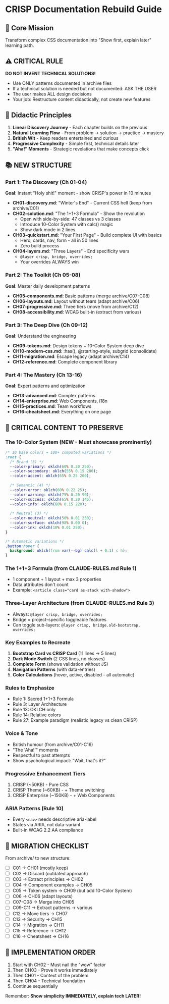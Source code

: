 # CRISP Documentation Rebuild Guide

## 🎯 Core Mission
Transform complex CSS documentation into "Show first, explain later" learning path.

## ⚠️ CRITICAL RULE
**DO NOT INVENT TECHNICAL SOLUTIONS!**
- Use ONLY patterns documented in archive files
- If a technical solution is needed but not documented: ASK THE USER
- The user makes ALL design decisions
- Your job: Restructure content didactically, not create new features

## 📖 Didactic Principles
1. **Linear Discovery Journey** - Each chapter builds on the previous
2. **Natural Learning Flow** - From problem → solution → practice → mastery  
3. **British Wit** - Keep readers entertained and curious
4. **Progressive Complexity** - Simple first, technical details later
5. **"Aha!" Moments** - Strategic revelations that make concepts click

## 📚 NEW STRUCTURE

### Part 1: The Discovery (Ch 01-04)
**Goal**: Instant "Holy shit!" moment - show CRISP's power in 10 minutes

- **CH01-discovery.md**: "Winter's End" - Current CSS hell (keep from archive/C01)
- **CH02-solution.md**: "The 1+1+3 Formula" - Show the revolution
  - Open with side-by-side: 47 classes vs 3 classes
  - Introduce 10-Color System with calc() magic
  - Show dark mode in 2 lines
- **CH03-quickstart.md**: "Your First Page" - Build complete UI with basics
  - Hero, cards, nav, form - all in 50 lines
  - Zero build process
- **CH04-layers.md**: "Three Layers" - End specificity wars
  - `@layer crisp, bridge, overrides;`
  - Your overrides ALWAYS win

### Part 2: The Toolkit (Ch 05-08)
**Goal**: Master daily development patterns

- **CH05-components.md**: Basic patterns (merge archive/C07-C08)
- **CH06-layouts.md**: Layout without tears (adapt archive/C06)
- **CH07-progressive.md**: Three tiers (move from archive/C12)
- **CH08-accessibility.md**: WCAG built-in (extract from various)

### Part 3: The Deep Dive (Ch 09-12)
**Goal**: Understand the engineering

- **CH09-tokens.md**: Design tokens + 10-Color System deep dive
- **CH10-modern-css.md**: :has(), @starting-style, subgrid (consolidate)
- **CH11-migration.md**: Escape legacy (adapt archive/C14)
- **CH12-reference.md**: Complete component library

### Part 4: The Mastery (Ch 13-16)
**Goal**: Expert patterns and optimization

- **CH13-advanced.md**: Complex patterns
- **CH14-enterprise.md**: Web Components, i18n
- **CH15-practices.md**: Team workflows
- **CH16-cheatsheet.md**: Everything on one page

## 🔑 CRITICAL CONTENT TO PRESERVE

### The 10-Color System (NEW - Must showcase prominently)
```css
/* 10 base colors → 100+ computed variations */
:root {
  /* Brand (3) */
  --color-primary: oklch(60% 0.20 250);
  --color-secondary: oklch(55% 0.15 280);
  --color-accent: oklch(65% 0.25 200);
  
  /* Semantic (4) */
  --color-error: oklch(60% 0.22 25);
  --color-warning: oklch(75% 0.20 90);
  --color-success: oklch(65% 0.20 145);
  --color-info: oklch(60% 0.15 220);
  
  /* Neutral (3) */
  --color-neutral: oklch(50% 0.01 250);
  --color-surface: oklch(98% 0.00 0);
  --color-ink: oklch(10% 0.01 250);
}

/* Automatic variations */
.button:hover {
  background: oklch(from var(--bg) calc(l + 0.1) c h);
}
```

### The 1+1+3 Formula (from CLAUDE-RULES.md Rule 1)
- 1 component + 1 layout + max 3 properties
- Data attributes don't count
- Example: `<article class="card as-stack with-shadow">`

### Three-Layer Architecture (from CLAUDE-RULES.md Rule 3)
- Always: `@layer crisp, bridge, overrides;`
- Bridge = project-specific toggleable features
- Can toggle sub-layers: `@layer crisp, bridge.old-bootstrap, overrides;`

### Key Examples to Recreate

1. **Bootstrap Card vs CRISP Card** (11 lines → 5 lines)
2. **Dark Mode Switch** (2 CSS lines, no classes)
3. **Complete Form** (shows validation without JS)
4. **Navigation Patterns** (with data-entries)
5. **Color Calculations** (hover, active, disabled - all automatic)

### Rules to Emphasize
- Rule 1: Sacred 1+1+3 Formula
- Rule 3: Layer Architecture
- Rule 13: OKLCH only
- Rule 14: Relative colors
- Rule 27: Example paradigm (realistic legacy vs clean CRISP)

### Voice & Tone
- British humour (from archive/C01-C16)
- "The 'Aha!'" moments
- Respectful to past attempts
- Show psychological impact: "Wait, that's it?"

### Progressive Enhancement Tiers
1. CRISP (~50KB) - Pure CSS
2. CRISP Theme (~60KB) - + Theme switching
3. CRISP Enterprise (~150KB) - + Web Components

### ARIA Patterns (Rule 10)
- Every `<nav>` needs descriptive aria-label
- States via ARIA, not data-variant
- Built-in WCAG 2.2 AA compliance

## 📝 MIGRATION CHECKLIST

From archive/ to new structure:
- [ ] C01 → CH01 (mostly keep)
- [ ] C02 → Discard (outdated approach)
- [ ] C03 → Extract principles → CH02
- [ ] C04 → Component examples → CH05
- [ ] C05 → Token system → CH09 (but add 10-Color System)
- [ ] C06 → CH06 (adapt layouts)
- [ ] C07-C08 → Merge into CH05
- [ ] C09-C11 → Extract patterns → various
- [ ] C12 → Move tiers → CH07
- [ ] C13 → Security → CH15
- [ ] C14 → Migration → CH11
- [ ] C15 → Reference → CH12
- [ ] C16 → Cheatsheet → CH16

## 🚀 IMPLEMENTATION ORDER

1. Start with CH02 - Must nail the "wow" factor
2. Then CH03 - Prove it works immediately  
3. Then CH01 - Context of the problem
4. Then CH04 - Technical foundation
5. Continue sequentially

Remember: **Show simplicity IMMEDIATELY, explain tech LATER!**